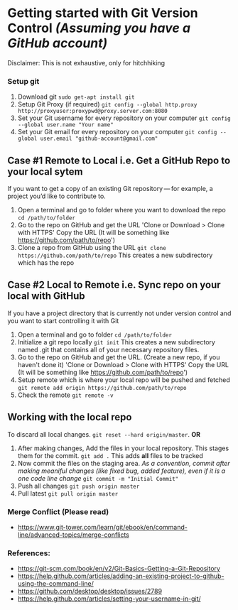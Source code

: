 # Getting started with Git Version Control *(Assuming you have a GitHub account)*
Disclaimer: This is not exhaustive, only for hitchhiking
### Setup git
1. Download git
`sudo get-apt install git`
2. Setup Git Proxy (if required)
`git config --global http.proxy http://proxyuser:proxypwd@proxy.server.com:8080`
3. Set your Git username for every repository on your computer
`git config --global user.name "Your name"`
4. Set your Git email for every repository on your computer
`git config --global user.email "github-account@gmail.com"`

## Case #1 Remote to Local i.e. Get a GitHub Repo to your local sytem
If you want to get a copy of an existing Git repository — for example, a project you’d like to contribute to.
1. Open a terminal and go to folder where you want to download the repo
`cd /path/to/folder`
2. Go to the repo on GitHub and get the URL 
'Clone or Download > Clone with HTTPS'
Copy the URL (It will be something like https://github.com/path/to/repo')
3. Clone a repo from GitHub using the URL
`git clone https://github.com/path/to/repo`
This creates a new subdirectory which has the repo

## Case #2 Local to Remote i.e. Sync repo on your local with GitHub
If you have a project directory that is currently not under version control and you want to start controlling it with Git
1. Open a terminal and go to folder 
`cd /path/to/folder`
2. Initialize a git repo locally
`git init`
This creates a new subdirectory named .git that contains all of your necessary repository files.
3. Go to the repo on GitHub and get the URL. (Create a new repo, if you haven't done it)
'Clone or Download > Clone with HTTPS'
Copy the URL (It will be something like https://github.com/path/to/repo')
3. Setup remote which is where your local repo will be pushed and fetched
`git remote add origin https://github.com/path/to/repo`
4. Check the remote
`git remote -v`

## Working with the local repo
To discard all local changes. `git reset --hard origin/master`.
**OR**
1. After making changes, Add the files in your local repository. This stages them for the commit.
`git add .`
This adds **all** files to be tracked
2. Now commit the files on the staging area. *As a convention, commit after making meaniful changes (like fixed bug, added feature), even if it is a one code line change*
`git commit -m "Initial Commit"`
3. Push all changes
`git push origin master`
4. Pull latest 
`git pull origin master`

### Merge Conflict (Please read)
- https://www.git-tower.com/learn/git/ebook/en/command-line/advanced-topics/merge-conflicts

### References:
- https://git-scm.com/book/en/v2/Git-Basics-Getting-a-Git-Repository
- https://help.github.com/articles/adding-an-existing-project-to-github-using-the-command-line/
- https://github.com/desktop/desktop/issues/2789
- https://help.github.com/articles/setting-your-username-in-git/
